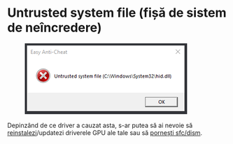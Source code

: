 # Untrusted system file (fișă de sistem de neîncredere)

<figure><img src="../.gitbook/assets/untrustedsysfile.png" alt=""><figcaption></figcaption></figure>

Depinzând de ce driver a cauzat asta, s-ar putea să ai nevoie să [reinstalezi](https://support.nzxt.com/hc/en-us/articles/4403882406555-Reinstalling-Graphic-Drivers)/updatezi driverele GPU ale tale sau să [pornești sfc/dism](../other/running-sfc-dism.md).
